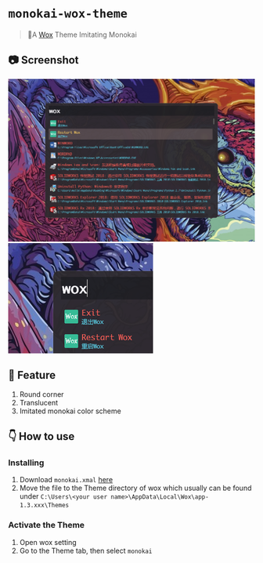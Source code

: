 # `monokai-wox-theme`  
> 🤩A [Wox](https://github.com/Wox-launcher/Wox) Theme Imitating Monokai  

## 📷 Screenshot  
![1544326155544](assets/1544326155544.png)  
![1544326986507](assets/1544326986507.png)  

## :star2: Feature  
1. Round corner  
2. Translucent
3. Imitated monokai color scheme  

## 👇 How to use  
### Installing  
1. Download `monokai.xmal`  [here](https://github.com/Moilk/monokai-wox-theme/releases/download/V1.0.0/Monokai.xaml)  
2. Move the file to the Theme directory of wox which usually can be found under `C:\Users\<your user name>\AppData\Local\Wox\app-1.3.xxx\Themes`  

### Activate the Theme  
1. Open wox setting  
2. Go to the Theme tab, then select `monokai`  